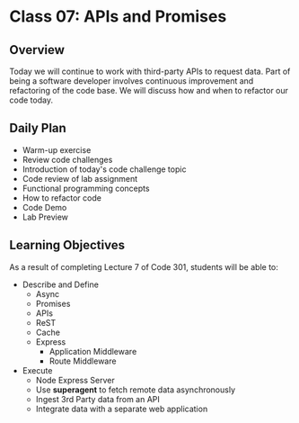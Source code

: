# Class 07: APIs and Promises

## Overview

Today we will continue to work with third-party APIs to request data. Part of being a software developer involves continuous improvement and refactoring of the code base. We will discuss how and when to refactor our code today.

## Daily Plan

- Warm-up exercise
- Review code challenges
- Introduction of today's code challenge topic
- Code review of lab assignment
- Functional programming concepts
- How to refactor code
- Code Demo
- Lab Preview

## Learning Objectives

As a result of completing Lecture 7 of Code 301, students will be able to:
* Describe and Define  
  * Async
  * Promises
  * APIs
  * ReST
  * Cache
  * Express
    * Application Middleware
    * Route Middleware
* Execute
  * Node Express Server
  * Use **superagent** to fetch remote data asynchronously
  * Ingest 3rd Party data from an API
  * Integrate data with a separate web application
